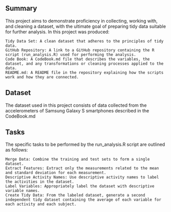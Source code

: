 
## Summary

This project aims to demonstrate proficiency in collecting, working with, and cleaning a dataset, with the ultimate goal of preparing tidy data suitable for further analysis. In this project was produced:

    Tidy Data Set: A clean dataset that adheres to the principles of tidy data.
    GitHub Repository: A link to a GitHub repository containing the R script (run_analysis.R) used for performing the analysis.
    Code Book: A CodeBook.md file that describes the variables, the dataset, and any transformations or cleaning processes applied to the data.
    README.md: A README file in the repository explaining how the scripts work and how they are connected.

## Dataset

The dataset used in this project consists of data collected from the accelerometers of Samsung Galaxy S smartphones described in the CodeBook.md

## Tasks        

The specific tasks to be performed by the run_analysis.R script are outlined as follows:

    Merge Data: Combine the training and test sets to form a single dataset.
    Extract Features: Extract only the measurements related to the mean and standard deviation for each measurement.
    Descriptive Activity Names: Use descriptive activity names to label the activities in the dataset.
    Label Variables: Appropriately label the dataset with descriptive variable names.
    Create Tidy Data: From the labeled dataset, generate a second independent tidy dataset containing the average of each variable for each activity and each subject.



